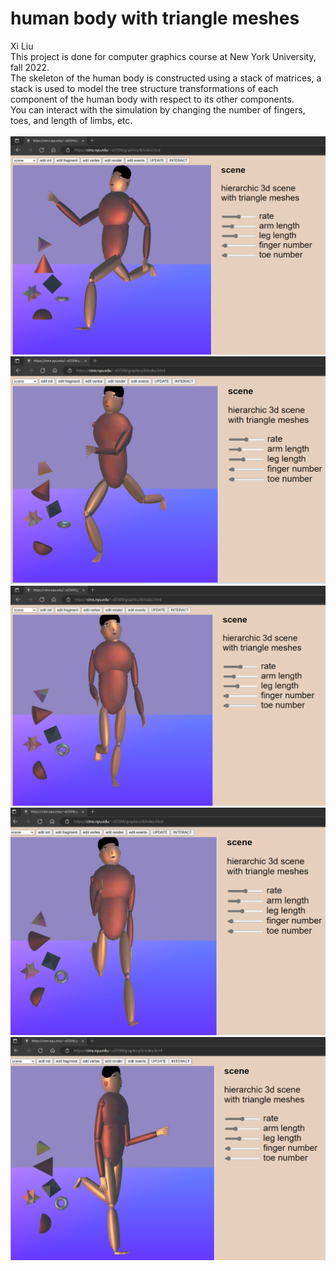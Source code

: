 # human body with triangle meshes
Xi Liu</br>
This project is done for computer graphics course at New York University, fall 2022.</br>
The skeleton of the human body is constructed using a stack of matrices, a stack is used to model the tree structure transformations of each component of the human body with respect to its other components.</br>
You can interact with the simulation by changing the number of fingers, toes, and length of limbs, etc.</br>
</br>
![0](image/0.png)
![1](image/1.png)
![2](image/2.png)
![3](image/3.png)
![4](image/4.png)
